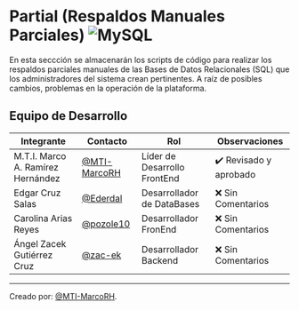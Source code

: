  
# Partial  (Respaldos Manuales Parciales)  ![MySQL](https://img.shields.io/badge/MySQL-00000F?style=for-the-badge&logo=mysql&logoColor=white)

En esta seccción se almacenarán los scripts de código para realizar los respaldos parciales manuales de las Bases de Datos Relacionales (SQL) que los administradores del sistema crean pertinentes. A raíz de posibles cambios, problemas en la operación de la plataforma.


## Equipo de Desarrollo

|Integrante|Contacto|Rol|Observaciones|
|------------|--------|---|---|
|M.T.I. Marco A. Ramírez Hernández|[@MTI-MarcoRH](https://github.com/MTI-MarcoRH)|Líder de Desarrollo FrontEnd|✔️  Revisado y aprobado|
|Edgar Cruz Salas|[@Ederdal](https://github.com/Ederdal)|Desarrollador de DataBases|❌ Sin Comentarios|
|Carolina Arias Reyes|[@pozole10](https://github.com/pozole10)|Desarrollador FronEnd|❌ Sin Comentarios|
|Ángel Zacek Gutiérrez Cruz|[@zac-ek](https://github.com/zac-ek)|Desarrollador Backend|❌ Sin Comentarios|

---
Creado por: [@MTI-MarcoRH](https://github.com/MTI-MarcoRH).
